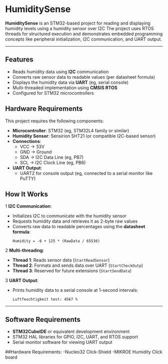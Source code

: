 # HumiditySense

**HumiditySense** is an STM32-based project for reading and displaying humidity levels using a humidity sensor over I2C 
The project uses RTOS threads for structured execution and demonstrates embedded programming concepts like peripheral initialization, I2C communication, and UART output.

---



## Features

- Reads humidity data using **I2C** communication
- Converts raw sensor data to readable values (per datasheet formula)
- Displays the humidity data via **UART** (eg, serial console)
- Multi-threaded implementation using **CMSIS RTOS**
- Configured for STM32 microcontrollers



## Hardware Requirements

This project requires the following components:
- **Microcontroller**: STM32 (eg, STM32L4 family or similar)
- **Humidity Sensor**: Sensirion SHT21 (or compatible I2C-based sensor)
- **Connections**:
   - VCC → 33V  
   - GND → Ground  
   - SDA → I2C Data Line (eg, PB7)  
   - SCL → I2C Clock Line (eg, PB6)
- **UART Output**:
   - UART2 for console output (eg, connected to a serial monitor like PuTTY)



## How It Works

1 **I2C Communication**:  
   - Initializes I2C to communicate with the humidity sensor  
   - Requests humidity data and retrieves it as 2-byte raw values  
   - Converts raw data to readable percentages using the **datasheet formula**:  
     ```
     Humidity = -6 + 125 * (RawData / 65536)
     ```

2 **Multi-threading**:  
   - **Thread 1**: Reads sensor data (`StartReadSensor`)  
   - **Thread 2**: Formats and sends data over UART (`StartCheckOutp`)  
   - **Thread 3**: Reserved for future extensions (`StartSendData`)

3 **UART Output**:  
   - Prints humidity data to a serial console at 1-second intervals:
     ```
     Luftfeuchtigkeit test: 4567 %
     ```

---

## Software Requirements

- **STM32CubeIDE** or equivalent development environment
- STM32 HAL libraries for GPIO, I2C, UART, and RTOS support
- Serial monitor software for viewing UART output

##Hardware Requirements: 
-Nucleo32 Click-Shield
-MIKROE Humidity Click board 
